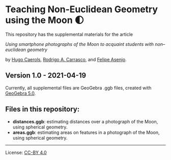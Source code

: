 # Teaching Non-Euclidean Geometry using the Moon :first_quarter_moon:

This repository has the supplemental materials for the article

*Using smartphone photographs of the Moon to acquaint students with non–euclidean geometry*

by [Hugo Caerols](https://ingenieria.uai.cl/profesor/hugo-caerols/), [Rodrigo A. Carrasco](https://www.raxlab.science/members/rodrigo-a.-carrasco/), and [Felipe Asenjo](https://ingenieria.uai.cl/profesor/felipe-asenjo/).

## Version 1.0 - 2021-04-19

Currently, all supplemental files are GeoGebra .ggb files, created with [GeoGebra 5.0](https://www.geogebra.org/).

## Files in this repository:
- **distances.ggb**: estimating distances over a photograph of the Moon, using spherical geometry.
- **areas.ggb**: estimating areas on features in a photograph of the Moon, using spherical geometry.

---
License: [CC-BY 4.0](https://creativecommons.org/licenses/by/4.0/)
